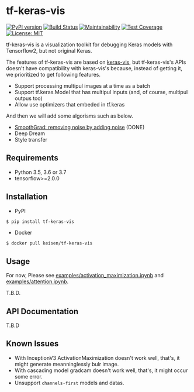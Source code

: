 # tf-keras-vis
[![PyPI version](https://badge.fury.io/py/tf-keras-vis.svg)](https://badge.fury.io/py/tf-keras-vis)
[![Build Status](https://travis-ci.org/keisen/tf-keras-vis.svg?branch=master)](https://travis-ci.org/keisen/tf-keras-vis)
[![Maintainability](https://api.codeclimate.com/v1/badges/4c9aa58cc5571aedac69/maintainability)](https://codeclimate.com/github/keisen/tf-keras-vis/maintainability)
[![Test Coverage](https://api.codeclimate.com/v1/badges/4c9aa58cc5571aedac69/test_coverage)](https://codeclimate.com/github/keisen/tf-keras-vis/test_coverage)
[![License: MIT](https://img.shields.io/badge/License-MIT-yellow.svg)](https://opensource.org/licenses/MIT)

tf-keras-vis is a visualization toolkit for debugging Keras models with Tensorflow2, but not original Keras.

The features of tf-keras-vis are based on [keras-vis](https://github.com/raghakot/keras-vis), but tf-keras-vis's APIs doesn't have compatibility with keras-vis's because, instead of getting it, we prioritized to get following features.

- Support processing multipul images at a time as a batch
- Support tf.keras.Model that has multipul inputs (and, of course, multipul outpus too)
- Allow use optimizers that embeded in tf.keras

And then we will add some algorisms such as below.

- [SmoothGrad: removing noise by adding noise](https://arxiv.org/pdf/1706.03825.pdf) (DONE)
- Deep Dream
- Style transfer


## Requirements

* Python 3.5, 3.6 or 3.7
* tensorflow>=2.0.0


## Installation

* PyPI

```bash
$ pip install tf-keras-vis
```

* Docker

```
$ docker pull keisen/tf-keras-vis
```

## Usage

For now, Please see [examples/activation_maximization.ipynb](https://github.com/keisen/tf-keras-vis/blob/master/examples/activation_maximization.ipynb) and [examples/attention.ipynb](https://github.com/keisen/tf-keras-vis/blob/master/examples/attention.ipynb).

T.B.D.


## API Documentation

T.B.D


## Known Issues

* With InceptionV3 ActivationMaximization doesn't work well, that's, it might generate meanninglessly bulr image.
* With cascading model gradcam doesn't work well, that's, it might occur some error.
* Unsupport `channels-first` models and datas.
